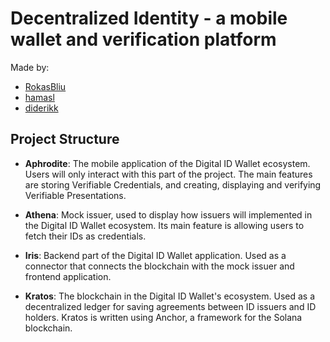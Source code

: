 # Decentralized Identity - a mobile wallet and verification platform

Made by:

- [RokasBliu](https://github.com/RokasBliu)
- [hamasl](https://github.com/hamasl)
- [diderikk](https://github.com/diderikk)


## Project Structure
* **Aphrodite**: The mobile application of the Digital ID Wallet ecosystem. Users will only interact with this part of the project. The main features are storing Verifiable Credentials, and creating, displaying and verifying Verifiable Presentations.

* **Athena**: Mock issuer, used to display how issuers will implemented in the Digital ID Wallet ecosystem. Its main feature is allowing users to fetch their IDs as credentials.

* **Iris**: Backend part of the Digital ID Wallet application. Used as a connector that connects the blockchain with the mock issuer and frontend application.  

* **Kratos**: The blockchain in the Digital ID Wallet's ecosystem. Used as a decentralized ledger for saving agreements between ID issuers and ID holders. Kratos is written using Anchor, a framework for the Solana blockchain. 
